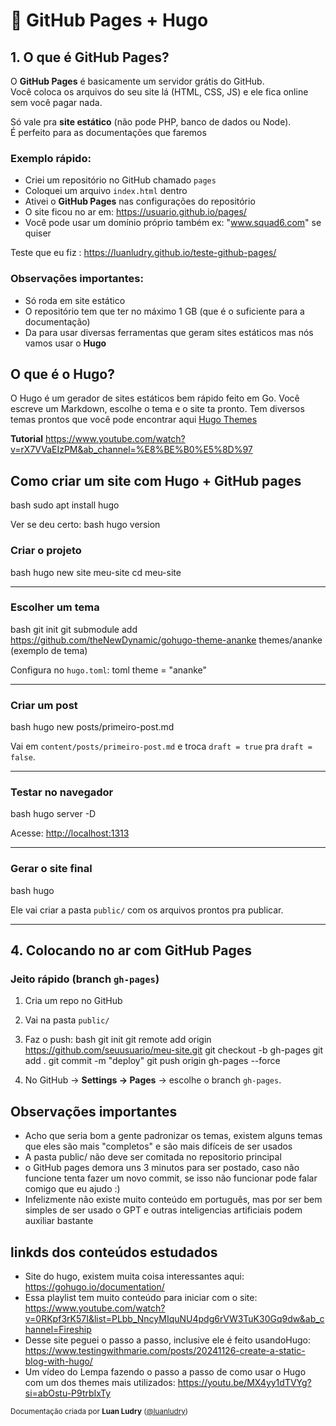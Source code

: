 
# 🚀 GitHub Pages + Hugo

## 1. O que é GitHub Pages?

O **GitHub Pages** é basicamente um servidor grátis do GitHub.  
Você coloca os arquivos do seu site lá (HTML, CSS, JS) e ele fica online sem você pagar nada.  


  Só vale pra **site estático** (não pode PHP, banco de dados ou Node).  
É perfeito para as documentações que faremos



### Exemplo rápido:
- Criei um repositório no GitHub chamado `pages`
- Coloquei um arquivo `index.html` dentro
- Ativei o **GitHub Pages** nas configurações do repositório
- O site ficou no ar em: https://usuario.github.io/pages/
- Você pode usar um domínio próprio também ex: "www.squad6.com" se quiser

Teste que eu fiz : https://luanludry.github.io/teste-github-pages/

### Observações importantes:
- Só roda em site estático
- O repositório tem que ter no máximo 1 GB (que é o suficiente para a documentação)
- Da para usar diversas ferramentas que geram sites estáticos mas nós vamos usar o **Hugo**

## O que é o Hugo?

O Hugo é um gerador de sites estáticos bem rápido feito em Go. Você escreve um Markdown, escolhe o tema e o site ta pronto.
Tem diversos temas prontos que você pode encontrar aqui [Hugo Themes](https://themes.gohugo.io/)

**Tutorial** https://www.youtube.com/watch?v=rX7VVaEIzPM&ab_channel=%E8%BE%B0%E5%8D%97

## Como criar um site com Hugo + GitHub pages

bash
sudo apt install hugo

Ver se deu certo:
bash
hugo version



### Criar o projeto
bash
hugo new site meu-site
cd meu-site


---

### Escolher um tema
bash
git init
git submodule add https://github.com/theNewDynamic/gohugo-theme-ananke themes/ananke (exemplo de tema)


Configura no `hugo.toml`:
toml
theme = "ananke"


---

### Criar um post
bash
hugo new posts/primeiro-post.md


Vai em `content/posts/primeiro-post.md` e troca `draft = true` pra `draft = false`.

---

### Testar no navegador
bash
hugo server -D


Acesse: [http://localhost:1313](http://localhost:1313)

---

### Gerar o site final
bash
hugo


Ele vai criar a pasta `public/` com os arquivos prontos pra publicar.

---

## 4. Colocando no ar com GitHub Pages

### Jeito rápido (branch `gh-pages`)
1. Cria um repo no GitHub
2. Vai na pasta `public/`
3. Faz o push:
   bash
   git init
   git remote add origin https://github.com/seuusuario/meu-site.git
   git checkout -b gh-pages
   git add .
   git commit -m "deploy"
   git push origin gh-pages --force
   
4. No GitHub → **Settings → Pages** → escolhe o branch `gh-pages`.


## Observações importantes
- Acho que seria bom a gente padronizar os temas, existem alguns temas que eles são mais "completos" e são mais difíceis de ser usados
- A pasta public/ não deve ser comitada no repositorio principal
- o GitHub pages demora uns 3 minutos para ser postado, caso não funcione tenta fazer um novo commit, se isso não funcionar pode falar comigo que eu ajudo :)
- Infelizmente não existe muito conteúdo em português, mas por ser bem simples de ser usado o GPT e outras inteligencias artificiais podem auxiliar bastante

## linkds dos conteúdos estudados

- Site do hugo, existem muita coisa interessantes aqui: https://gohugo.io/documentation/
- Essa playlist tem muito conteúdo para iniciar com o site: https://www.youtube.com/watch?v=0RKpf3rK57I&list=PLbb_NncyMIquNU4pdg6rVW3TuK30Gq9dw&ab_channel=Fireship
- Desse site peguei o passo a passo, inclusive ele é feito usandoHugo: https://www.testingwithmarie.com/posts/20241126-create-a-static-blog-with-hugo/
- Um vídeo do Lempa fazendo o passo a passo de como usar o Hugo com um dos themes mais utilizados: https://youtu.be/MX4yy1dTVYg?si=abOstu-P9trbIxTy

<sub>Documentação criada por **Luan Ludry** ([@luanludry](https://github.com/luanludry))</sub>